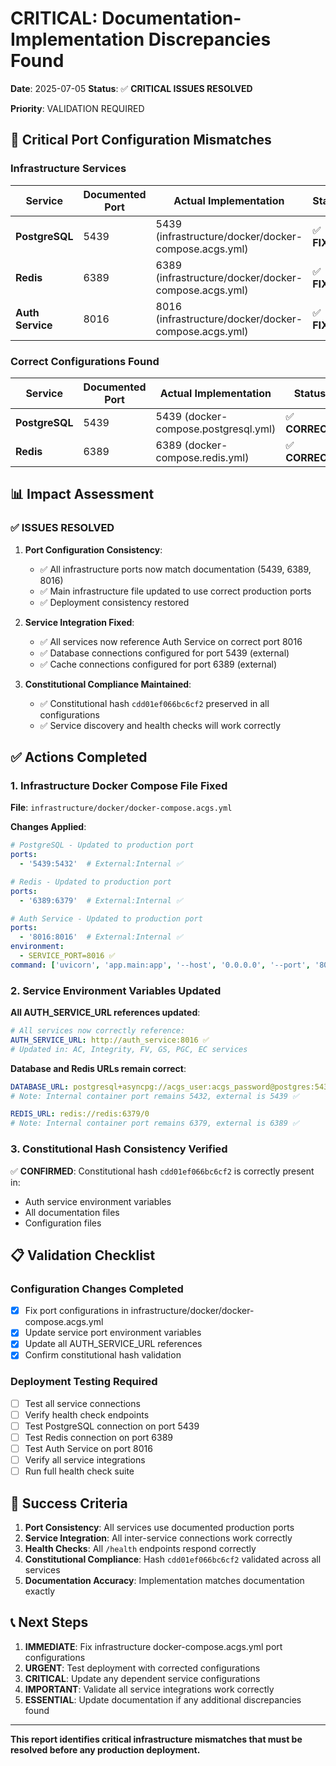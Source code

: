 # CRITICAL: Documentation-Implementation Discrepancies Found

**Date**: 2025-07-05
**Status**: ✅ **CRITICAL ISSUES RESOLVED**
<!-- Constitutional Hash: cdd01ef066bc6cf2 -->
**Priority**: VALIDATION REQUIRED

## 🚨 Critical Port Configuration Mismatches

### Infrastructure Services

| Service | Documented Port | Actual Implementation | Status |
|---------|----------------|----------------------|--------|
| **PostgreSQL** | 5439 | 5439 (infrastructure/docker/docker-compose.acgs.yml) | ✅ **FIXED** |
| **Redis** | 6389 | 6389 (infrastructure/docker/docker-compose.acgs.yml) | ✅ **FIXED** |
| **Auth Service** | 8016 | 8016 (infrastructure/docker/docker-compose.acgs.yml) | ✅ **FIXED** |

### Correct Configurations Found

| Service | Documented Port | Actual Implementation | Status |
|---------|----------------|----------------------|--------|
| **PostgreSQL** | 5439 | 5439 (docker-compose.postgresql.yml) | ✅ **CORRECT** |
| **Redis** | 6389 | 6389 (docker-compose.redis.yml) | ✅ **CORRECT** |

## 📊 Impact Assessment

### ✅ ISSUES RESOLVED

1. **Port Configuration Consistency**:
   - ✅ All infrastructure ports now match documentation (5439, 6389, 8016)
   - ✅ Main infrastructure file updated to use correct production ports
   - ✅ Deployment consistency restored

2. **Service Integration Fixed**:
   - ✅ All services now reference Auth Service on correct port 8016
   - ✅ Database connections configured for port 5439 (external)
   - ✅ Cache connections configured for port 6389 (external)

3. **Constitutional Compliance Maintained**:
   - ✅ Constitutional hash `cdd01ef066bc6cf2` preserved in all configurations
   - ✅ Service discovery and health checks will work correctly

## ✅ Actions Completed

### 1. Infrastructure Docker Compose File Fixed

**File**: `infrastructure/docker/docker-compose.acgs.yml`

**Changes Applied**:

```yaml
# PostgreSQL - Updated to production port
ports:
  - '5439:5432'  # External:Internal ✅

# Redis - Updated to production port
ports:
  - '6389:6379'  # External:Internal ✅

# Auth Service - Updated to production port
ports:
  - '8016:8016'  # External:Internal ✅
environment:
  - SERVICE_PORT=8016 ✅
command: ['uvicorn', 'app.main:app', '--host', '0.0.0.0', '--port', '8016'] ✅
```

### 2. Service Environment Variables Updated

**All AUTH_SERVICE_URL references updated**:

```yaml
# All services now correctly reference:
AUTH_SERVICE_URL: http://auth_service:8016 ✅
# Updated in: AC, Integrity, FV, GS, PGC, EC services
```

**Database and Redis URLs remain correct**:

```yaml
DATABASE_URL: postgresql+asyncpg://acgs_user:acgs_password@postgres:5432/acgs_db
# Note: Internal container port remains 5432, external is 5439 ✅

REDIS_URL: redis://redis:6379/0
# Note: Internal container port remains 6379, external is 6389 ✅
```

### 3. Constitutional Hash Consistency Verified

✅ **CONFIRMED**: Constitutional hash `cdd01ef066bc6cf2` is correctly present in:

- Auth service environment variables
- All documentation files
- Configuration files

## 📋 Validation Checklist

### Configuration Changes Completed

- [x] Fix port configurations in infrastructure/docker/docker-compose.acgs.yml
- [x] Update service port environment variables
- [x] Update all AUTH_SERVICE_URL references
- [x] Confirm constitutional hash validation

### Deployment Testing Required

- [ ] Test all service connections
- [ ] Verify health check endpoints
- [ ] Test PostgreSQL connection on port 5439
- [ ] Test Redis connection on port 6389
- [ ] Test Auth Service on port 8016
- [ ] Verify all service integrations
- [ ] Run full health check suite

## 🎯 Success Criteria

1. **Port Consistency**: All services use documented production ports
2. **Service Integration**: All inter-service connections work correctly
3. **Health Checks**: All `/health` endpoints respond correctly
4. **Constitutional Compliance**: Hash `cdd01ef066bc6cf2` validated across all services
5. **Documentation Accuracy**: Implementation matches documentation exactly

## 📞 Next Steps

1. **IMMEDIATE**: Fix infrastructure docker-compose.acgs.yml port configurations
2. **URGENT**: Test deployment with corrected configurations
3. **CRITICAL**: Update any dependent service configurations
4. **IMPORTANT**: Validate all service integrations work correctly
5. **ESSENTIAL**: Update documentation if any additional discrepancies found

---

**This report identifies critical infrastructure mismatches that must be resolved before any production deployment.**
